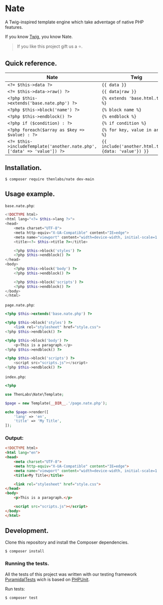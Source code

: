 # Nate

A Twig-inspired template engine which take adventage of native PHP features.

If you know [Twig](https://twig.symfony.com/), you know Nate.

>If you like this project gift us a ⭐.

## Quick reference.

| Nate | Twig |
| ---- | ---- |
| `<?= $this->data ?>` | `{{ data }}` |
| `<?= $this->data->raw() ?>` | `{{ data\|raw }}` |
| `<?php $this->extends('base.nate.php') ?>` | `{% extends 'base.html.twig' %}` |
| `<?php $this->block('name') ?>` | `{% block name %}` |
| `<?php $this->endblock() ?>` | `{% endblock %}` |
| `<?php if ($condition) : ?>` | `{% if condition %}` |
| `<?php foreach($array as $key => $value) : ?>` | `{% for key, value in array %}` |
| `<?= $this->includeTemplate('another.nate.php', ['data' => 'value']) ?>` | `{{ include('another.html.twig', {data: 'value'}) }}` |

## Installation.

    $ composer require thenlabs/nate dev-main

## Usage example.

`base.nate.php`:

```php
<!DOCTYPE html>
<html lang="<?= $this->lang ?>">
<head>
    <meta charset="UTF-8">
    <meta http-equiv="X-UA-Compatible" content="IE=edge">
    <meta name="viewport" content="width=device-width, initial-scale=1.0">
    <title><?= $this->title ?></title>

    <?php $this->block('styles') ?>
    <?php $this->endblock() ?>
</head>
<body>
    <?php $this->block('body') ?>
    <?php $this->endblock() ?>

    <?php $this->block('scripts') ?>
    <?php $this->endblock() ?>
</body>
</html>
```

`page.nate.php`:

```php
<?php $this->extends('base.nate.php') ?>

<?php $this->block('styles') ?>
    <link rel="stylesheet" href="style.css">
<?php $this->endblock() ?>

<?php $this->block('body') ?>
    <p>This is a paragraph.</p>
<?php $this->endblock() ?>

<?php $this->block('scripts') ?>
    <script src="scripts.js"></script>
<?php $this->endblock() ?>
```

`index.php`:

```php
<?php

use ThenLabs\Nate\Template;

$page = new Template(__DIR__.'/page.nate.php');

echo $page->render([
    'lang' => 'en',
    'title' => 'My Title',
]);
```

### Output:

```html
<!DOCTYPE html>
<html lang="en">
<head>
    <meta charset="UTF-8">
    <meta http-equiv="X-UA-Compatible" content="IE=edge">
    <meta name="viewport" content="width=device-width, initial-scale=1.0">
    <title>My Title</title>

    <link rel="stylesheet" href="style.css">
</head>
<body>
    <p>This is a paragraph.</p>

    <script src="scripts.js"></script>
</body>
</html>
```

## Development.

Clone this repository and install the Composer dependencies.

    $ composer install

### Running the tests.

All the tests of this project was written with our testing framework [PyramidalTests][pyramidal-tests] wich is based on [PHPUnit][phpunit].

Run tests:

    $ composer test

[phpunit]: https://phpunit.de
[pyramidal-tests]: https://github.com/thenlabs/pyramidal-tests
